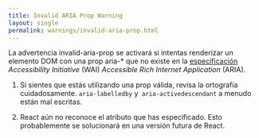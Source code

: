 ```yaml
---
title: Invalid ARIA Prop Warning
layout: single
permalink: warnings/invalid-aria-prop.html
---
```


La advertencia invalid-aria-prop se activará si intentas renderizar un elemento DOM con una prop aria-* que no existe en la [especificación](https://www.w3.org/TR/wai-aria-1.1/#states_and_properties) *Accessibility Initiative* (WAI) *Accessible Rich Internet Application* (ARIA).

1. Si sientes que estás utilizando una prop válida, revisa la ortografía cuidadosamente. `aria-labelledby` y` aria-activedescendant` a menudo están mal escritas.

2. React aún no reconoce el atributo que has especificado. Esto probablemente se solucionará en una versión futura de React.
